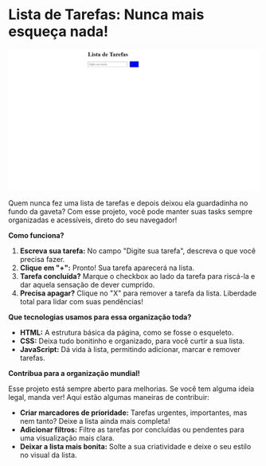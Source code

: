 # Lista de Tarefas: Nunca mais esqueça nada! 

<img src="imagem/Projeto.png">

Quem nunca fez uma lista de tarefas e depois deixou ela guardadinha no fundo da gaveta?  Com esse projeto, você pode manter suas tasks sempre organizadas e acessíveis, direto do seu navegador! 

**Como funciona?**

1. **Escreva sua tarefa:** No campo "Digite sua tarefa", descreva o que você precisa fazer.
2. **Clique em "+":** Pronto! Sua tarefa aparecerá na lista.
3. **Tarefa concluída?** Marque o checkbox ao lado da tarefa para riscá-la e dar aquela sensação de dever cumprido. 
4. **Precisa apagar?** Clique no "X" para remover a tarefa da lista. Liberdade total para lidar com suas pendências! 

**Que tecnologias usamos para essa organização toda?**

* **HTML:** A estrutura básica da página, como se fosse o esqueleto.
* **CSS:** Deixa tudo bonitinho e organizado, para você curtir a sua lista. 
* **JavaScript:** Dá vida à lista, permitindo adicionar, marcar e remover tarefas. 

**Contribua para a organização mundial!** 

Esse projeto está sempre aberto para melhorias. Se você tem alguma ideia legal, manda ver! Aqui estão algumas maneiras de contribuir:

* **Criar marcadores de prioridade:** Tarefas urgentes, importantes, mas nem tanto? Deixe a lista ainda mais completa!
* **Adicionar filtros:** Filtre as tarefas por concluídas ou pendentes para uma visualização mais clara.
* **Deixar a lista mais bonita:** Solte a sua criatividade e deixe o seu estilo no visual da lista.
